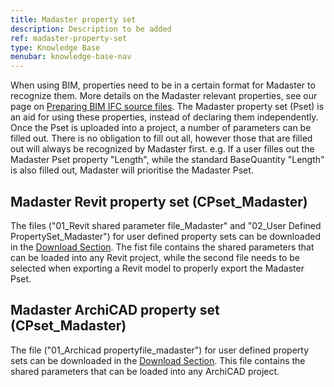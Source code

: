 ```yaml
---
title: Madaster property set
description: Description to be added
ref: madaster-property-set
type: Knowledge Base
menubar: knowledge-base-nav
---
```


When using BIM, properties need to be in a certain format for Madaster to recognize them. More details on the Madaster relevant properties, see our page on [Preparing BIM IFC source files](./preparing-bim-ifc-source-files.md).
The Madaster property set (Pset) is an aid for using these properties, instead of declaring them independently.
Once the Pset is uploaded into a project, a number of parameters can be filled out. There is no obligation to fill out all, however those that are filled out will always be recognized by Madaster first.
e.g. If a user filles out the Madaster Pset property "Length", while the standard BaseQuantity "Length" is also filled out, Madaster will prioritise the Madaster Pset.

## Madaster Revit property set (CPset_Madaster)

The files ("01_Revit shared parameter file_Madaster" and "02_User Defined PropertySet_Madaster") for user defined property sets can be downloaded in the [Download Section](../resources/downloads.md).
The fist file contains the shared parameters that can be loaded into any Revit project, while the second file needs to be selected when exporting a Revit model to properly export the Madaster Pset.

## Madaster ArchiCAD property set (CPset_Madaster)

The file ("01_Archicad propertyfile_madaster") for user defined property sets can be downloaded in the [Download Section](../resources/downloads.md).
This file contains the shared parameters that can be loaded into any ArchiCAD project.

